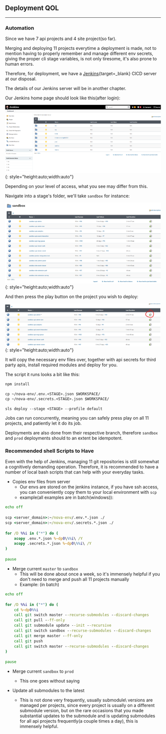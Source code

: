## Deployment QOL

---

### Automation

Since we have 7 api projects and 4 site project(so far).

Merging and deploying 11 projects everytime a deployment is made, not to mention having to properly
remember and manage different env secrets, giving the proper cli stage variables, is not only
tiresome, it's also prone to human errors.

Therefore, for deployment, we have a [Jenkins](https://jenkins.novaweb.live/){target=_blank} CICD
server at our disposal.

The details of our Jenkins server will be in another chapter.

Our Jenkins home page should look like this(after login):

![Screenshot](../assets/jenkins-home.png){: style="height:auto;width:auto"}

Depending on your level of access, what you see may differ from this.

Navigate into a stage's folder, we'll take `sandbox` for instance:

![img.png](../assets/jenkins-sandbox.png){: style="height:auto;width:auto"}

And then press the play button on the project you wish to deploy:

![img.png](../assets/sandbox-deploy-button.png){: style="height:auto;width:auto"}

It will copy the necessary env files over, together with api secrets for third party apis, install
required modules and deploy for you.

The script it runs looks a bit like this:

```shell
npm install

cp ~/nova-env/.env.<STAGE>.json $WORKSPACE/
cp ~/nova-env/.secrets.<STAGE>.json $WORKSPACE/

sls deploy --stage <STAGE> --profile default
```

Jobs can run concurrently, meaning you can safely press play on all 11 projects, and patiently let
it do its job.

Deployments are also done from their respective branch, therefore `sandbox` and `prod` deployments
should to an extent be idempotent.

### Recommended shell Scripts to Have

Even with the help of Jenkins, managing 11 git repositories is still somewhat a cognitively
demanding operation. Therefore, it is recommended to have a number of local bash scripts that can
help with your everyday tasks.

- Copies env files from server
    - Our envs are stored on the jenkins instance, if you have ssh access, you can conveniently copy
      them to your local environment with `scp`
    - example(all examples are in batch(windows)):

```bat
echo off

scp <server_domain>:~/nova-env/.env.*.json ./
scp <server_domain>:~/nova-env/.secrets.*.json ./

for /D %%i in ("*") do (
	xcopy .env.*.json %~dp0\%%i\ /Y
	xcopy .secrets.*.json %~dp0\%%i\ /Y
)

pause
```

- Merge current `master` to `sandbox`
    - This will be done about once a week, so it's immensely helpful if you don't need to merge and
      push all 11 projects manually
    - Example: (in batch)

```bat
echo off

for /D %%i in ("*") do (
	cd %~dp0%%i
	call git switch master --recurse-submodules --discard-changes
	call git pull --ff-only
	call git submodule update --init --recursive
	call git switch sandbox --recurse-submodules --discard-changes
	call git merge master --ff-only
	call git push
	call git switch master --recurse-submodules --discard-changes
)

pause
```

- Merge current `sandbox` to `prod`
    - This one goes without saying

- Update all submodules to the latest
    - This is not done very frequently, usually submodule\ versions are managed per projects, since
      every project is usually on a different submodule version, but on the rare occasions that you
      made substantial updates to the submodule and is updating submodules for all api projects
      frequently(a couple times a day), this is immensely helpful. 
